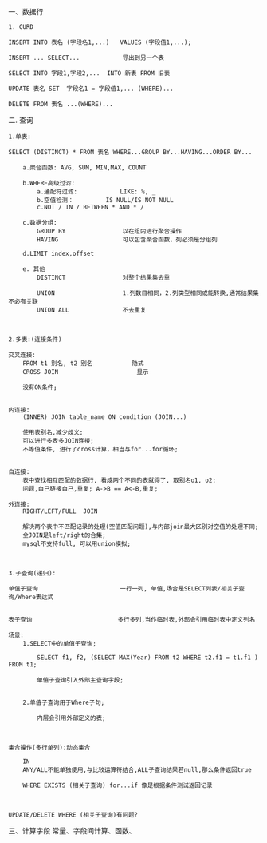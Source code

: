 
一、数据行
	
	1. CURD

	INSERT INTO 表名 (字段名1,...)	VALUES (字段值1,...); 

	INSERT ... SELECT...			导出到另一个表

	SELECT INTO 字段1,字段2,...  INTO 新表 FROM 旧表

	UPDATE 表名 SET  字段名1 = 字段值1,... (WHERE)...

	DELETE FROM 表名 ...(WHERE)...



二. 查询

	1.单表:

	SELECT (DISTINCT) * FROM 表名 WHERE...GROUP BY...HAVING...ORDER BY...

		a.聚合函数: AVG, SUM, MIN,MAX, COUNT

		b.WHERE高级过滤: 
			a.通配符过滤:			LIKE: %, _
			b.空值检测：			IS NULL/IS NOT NULL
			c.NOT / IN / BETWEEN * AND * /
		
		c.数据分组: 
			GROUP BY				以在组内进行聚合操作
			HAVING					可以包含聚合函数，列必须是分组列

		d.LIMIT index,offset

		e. 其他
			DISTINCT				对整个结果集去重

			UNION					1.列数目相同，2.列类型相同或能转换,通常结果集不必有关联					
			UNION ALL				不去重复



	2.多表:(连接条件)
	
	交叉连接:
		FROM t1 别名, t2 别名			隐式
		CROSS JOIN						显示	
		
		没有ON条件;
	

	内连接:	
		(INNER) JOIN table_name ON condition (JOIN...)
	
		使用表别名,减少歧义;
		可以进行多表多JOIN连接;
		不等值条件, 进行了cross计算，相当与for...for循环;


	自连接:							
		表中查找相互匹配的数据行, 看成两个不同的表就得了, 取别名o1, o2;
		问题,自己链接自己,重复; A->B == A<-B,重复;

	外连接:
		RIGHT/LEFT/FULL  JOIN			

		解决两个表中不匹配记录的处理(空值匹配问题),与内部join最大区别对空值的处理不同;
		全JOIN是left/right的合集;
		mysql不支持full, 可以用union模拟;



	3.子查询(递归):
	
	单值子查询						一行一列, 单值,场合是SELECT列表/相关子查询/Where表达式


	表子查询						多行多列,当作临时表,外部会引用临时表中定义列名
	
	场景:
		1.SELECT中的单值子查询;

			SELECT f1, f2, (SELECT MAX(Year) FROM t2 WHERE t2.f1 = t1.f1 ) FROM t1;

			单值子查询引入外部主查询字段;


		2.单值子查询用于Where子句;

			内层会引用外部定义的表;



	集合操作(多行单列):动态集合

		IN  
		ANY/ALL不能单独使用,与比较运算符结合,ALL子查询结果若null,那么条件返回true

		WHERE EXISTS (相关子查询) for...if 像是根据条件测试返回记录



	UPDATE/DELETE WHERE (相关子查询)有问题?


三、计算字段
		常量、字段间计算、函数、
